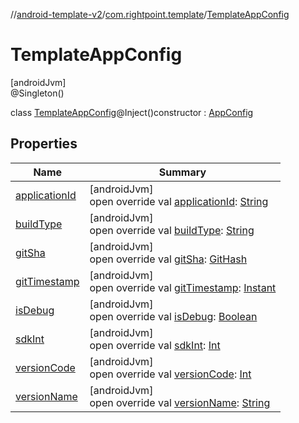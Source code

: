 //[android-template-v2](../../../index.md)/[com.rightpoint.template](../index.md)/[TemplateAppConfig](index.md)

# TemplateAppConfig

[androidJvm]\
@Singleton()

class [TemplateAppConfig](index.md)@Inject()constructor : [AppConfig](../-app-config/index.md)

## Properties

| Name | Summary |
|---|---|
| [applicationId](application-id.md) | [androidJvm]<br>open override val [applicationId](application-id.md): [String](https://kotlinlang.org/api/latest/jvm/stdlib/kotlin/-string/index.html) |
| [buildType](build-type.md) | [androidJvm]<br>open override val [buildType](build-type.md): [String](https://kotlinlang.org/api/latest/jvm/stdlib/kotlin/-string/index.html) |
| [gitSha](git-sha.md) | [androidJvm]<br>open override val [gitSha](git-sha.md): [GitHash](../-git-hash/index.md) |
| [gitTimestamp](git-timestamp.md) | [androidJvm]<br>open override val [gitTimestamp](git-timestamp.md): [Instant](https://developer.android.com/reference/kotlin/java/time/Instant.html) |
| [isDebug](is-debug.md) | [androidJvm]<br>open override val [isDebug](is-debug.md): [Boolean](https://kotlinlang.org/api/latest/jvm/stdlib/kotlin/-boolean/index.html) |
| [sdkInt](sdk-int.md) | [androidJvm]<br>open override val [sdkInt](sdk-int.md): [Int](https://kotlinlang.org/api/latest/jvm/stdlib/kotlin/-int/index.html) |
| [versionCode](version-code.md) | [androidJvm]<br>open override val [versionCode](version-code.md): [Int](https://kotlinlang.org/api/latest/jvm/stdlib/kotlin/-int/index.html) |
| [versionName](version-name.md) | [androidJvm]<br>open override val [versionName](version-name.md): [String](https://kotlinlang.org/api/latest/jvm/stdlib/kotlin/-string/index.html) |
